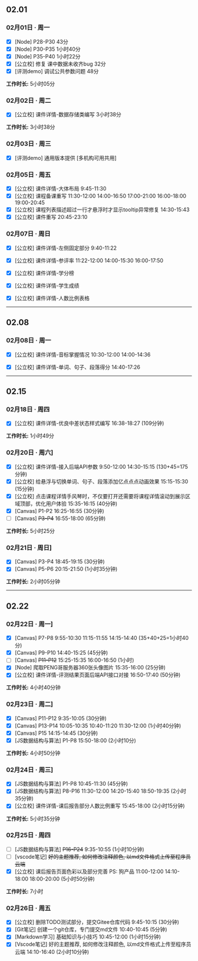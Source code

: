## 02.01

### 02月01日 · 周一
+ [x] [Node] P28-P30  43分
+ [x] [Node] P30-P35  1小时40分
+ [x] [Node] P35-P40  1小时22分
+ [x] [公立校] 修复 课中数据未收齐bug  32分
+ [x] [评测demo] 调试公共参数问题  48分

**工作时长:** 5小时05分


### 02月02日 · 周二
+ [x] [公立校] 课件详情-数据存储类编写  3小时38分

**工作时长:** 3小时38分


### 02月03日 · 周三
+ [x] [评测demo] 通用版本提供 [多机构可用共用] 

### 02月05日 · 周五
+ [x] [公立校] 课件详情-大体布局  9:45-11:30
+ [x] [公立校] 课程备课重写  11:30-12:00 14:00-16:50 17:00-21:00 16:00-18:00 19:00-20:45
+ [x] [公立校] 课程列表描述超过一行才悬浮时才显示tooltip异常修复  14:30-15:43 
+ [x] [公立校] 课件重写  20:45-23:10

### 02月07日 · 周日
+ [x] [公立校] 课件详情-左侧固定部分             9:40-11:22
+ [x] [公立校] 课件详情-参评率                        11:22-12:00 14:00-15:30 16:00-17:50
+ [x] [公立校] 课件详情-学分榜
+ [x] [公立校] 课件详情-学生成绩
+ [x] [公立校] 课件详情-人数比例表格


---
## 02.08

### 02月08日 · 周一
+ [x] [公立校] 课件详情-音标掌握情况  10:30-12:00  14:00-14:36
+ [x] [公立校] 课件详情-单词、句子、段落得分  14:40-17:26


---
## 02.15

### 02月18日 · 周四
+ [x] [公立校] 课件详情-优良中差状态样式编写        16:38-18:27   (109分钟)

**工作时长:** 1小时49分


### 02月20日 · 周六] 
+ [x] [公立校] 课件详情-接入后端API参数          9:50-12:00  14:30-15:15    (130+45=175分钟)
+ [x] [公立校] 给悬浮与切换单词、句子、段落添加亿点点点动画效果    15:15-15:30    (15分钟)
+ [x] [公立校] 点击课程详情手风琴时，不仅要打开还需要将课程详情滚动到展示区域顶部，优化用户体验    15:35-16:15    (40分钟)
+ [x] [Canvas] P1-P2    16:25-16:55    (30分钟)
+ [ ] [Canvas] ~~P3-P4~~    16:55-18:00    (65分钟)

**工作时长:** 5小时25分


### 02月21日 · 周日] 
+ [x] [Canvas] P3-P4    18:45-19:15    (30分钟)
+ [x] [Canvas] P5-P6    20:15-21:50    (1小时35分钟)

**工作时长:** 2小时05分钟


---
## 02.22

### 02月22日 · 周一] 
+ [x] [Canvas] P7-P8  9:55-10:30  11:15-11:55  14:15-14:40  (35+40+25=1小时40分)
+ [x] [Canvas] P9-P10  14:40-15:25  (45分钟)
+ [ ] [Canvas] ~~P11-P12~~  15:25-15:35  16:00-16:50  (1小时)  
+ [x] [Node] 爬取PENG哥服务器360张头像图片  15:35-16:00  (25分钟)
+ [x] [公立校] 课件详情-评测结果页面后端API接口对接  16:50-17:40  (50分钟)

**工作时长:** 4小时40分钟


### 02月23日 · 周二] 
+ [x] [Canvas] P11-P12  9:35-10:05    (30分钟)
+ [x] [Canvas] P13-P14  10:05-10:35  10:40-11:20 11:30-12:00    (1小时40分钟)
+ [x] [Canvas] P15  14:15-14:45    (30分钟)
+ [x] [JS数据结构与算法] P1-P8    15:50-18:00    (2小时10分)

**工作时长:** 4小时50分钟


### 02月24日 · 周三] 
+ [x] [JS数据结构与算法] P1-P8    10:45-11:30    (45分钟)
+ [x] [JS数据结构与算法] P8-P16   11:30-12:00  14:20-15:40  18:50-19:35    (2小时35分钟)
+ [x] [公立校] 课件详情-课后报告部分人数比例重写  15:45-18:00    (2小时15分钟)

**工作时长:** 5小时35分钟


### 02月25日 · 周四
+ [ ] [JS数据结构与算法] ~~P16-P24~~  9:35-10:55    (1小时10分钟)
+ [ ] [vscode笔记] ~~好的主题推荐, 如何修改注释颜色, 以md文件格式上传至程序员云端~~
+ [x] [公立校] 课后报告页面色彩以及部分完善 PS: 狗产品  11:00-12:00  14:10-18:00  18:00-20:00  (5小时50分钟)

**工作时长:** 7小时


### 02月26日 · 周五
+ [x] [公立校] 删除TODO测试部分，提交Gitee仓库代码  9:45-10:15  (30分钟)
+ [x] [Git笔记] 创建一个git仓库，专门提交md文件  10:40-10:45  (5分钟)
+ [x] [Markdown学习] 基础知识与小技巧  10:45-12:00  (1小时15分钟)
+ [x] [Vscode笔记] 好的主题推荐, 如何修改注释颜色, 以md文件格式上传至程序员云端  14:10-16:40  (2小时10分钟)